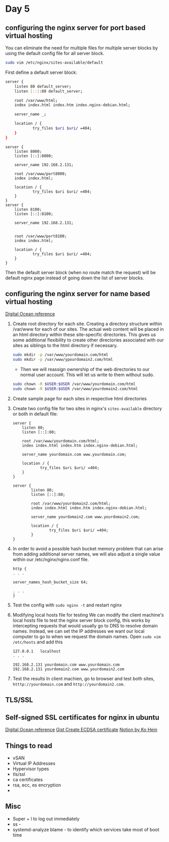 # Day 5

## configuring the nginx server for port based virtual hosting

You can eliminate the need for multiple files for multiple server blocks by using the default config file for all server block.

```bash
sudo vim /etc/nginx/sites-available/default
```

First define a default server block:

```bash
server {
    listen 80 default_server;
    listen [::]:80 default_server;

    root /var/www/html;
    index index.html index.htm index.nginx-debian.html;

    server_name _;

    location / {
            try_files $uri $uri/ =404;
    }
}
```

```shell
server {
    listen 8000;
    listen [::]:8000;

    server_name 192.168.2.131;

    root /var/www/port8000;
    index index.html;

    location / {
            try_files $uri $uri/ =404;
    }
}
server {
    listen 8100;
    listen [::]:8100;

    server_name 192.168.2.131;


    root /var/www/port8100;
    index index.html;

    location / {
            try_files $uri $uri/ =404;
    }
}
```

Then the default server block (when no route match the request) will be default nginx page instead of going down the list of server blocks.

## configuring the nginx server for name based virtual hosting

[Digital Ocean reference](https://www.digitalocean.com/community/tutorials/how-to-set-up-nginx-server-blocks-virtual-hosts-on-ubuntu-16-04)

1. Create root directory for each site. Creating a directory structure within /var/www for each of our sites. The actual web content will be placed in an html directory within these site-specific directories. This gives us some additional flexibility to create other directories associated with our sites as siblings to the html directory if necessary.

    ```bash
    sudo mkdir -p /var/www/yourdomain.com/html
    sudo mkdir -p /var/www/ypourdomain2.com/html
    ```

    * Then we will reassign ownership of the web directories to our normal user account. This will let us write to them without sudo.

    ```bash
    sudo chown -R $USER:$USER /var/www/yourdomain.com/html
    sudo chown -R $USER:$USER /var/www/yourdomain2.com/html
    ```

2. Create sample page for each sites in respective html directories

3. Create two config file for two sites in nginx's `sites-available` directory or both in default file:

    ```shell
    server {
        listen 80;
        listen [::]:80;

        root /var/www/yourdomain.com/html;
        index index.html index.htm index.nginx-debian.html;

        server_name yourdomain.com www.yourdomain.com;

        location / {
                try_files $uri $uri/ =404;
        }
    }

    server {
            listen 80;
            listen [::]:80;

            root /var/www/yourdomain2.com/html;
            index index.html index.htm index.nginx-debian.html;

            server_name yourdomain2.com www.yourdomain2.com;

            location / {
                    try_files $uri $uri/ =404;
            }
    }
    ```

4. In order to avoid a possible hash bucket memory problem that can arise from adding additional server names, we will also adjust a single value within our /etc/nginx/nginx.conf file. 

    ```shell
    http {
    . . .

    server_names_hash_bucket_size 64;

    . . .
    }
    ```

5. Test the config with `sudo nginx -t` and restart nginx

6. Modifying local hosts file for testing
    We can modify the client machine's local hosts file to test the nginx server block config, this works by intercepting requests that would usually go to DNS to resolve domain names. Instead, we can set the IP addresses we want our local computer to go to when we request the domain names.
    Open `sudo vim /etc/hosts` and add this

    ```shell
    127.0.0.1   localhost
    . . .

    192.168.2.131 yourdomain.com www.yourdomain.com
    192.168.2.131 yourdomain2.com www.yourdomain2.com
    ```

7. Test the results
    In client machien, go to browser and test both sites, `htttp://yourdomain.com` and `http://yourdomain2.com`.

## TLS/SSL

## Self-signed SSL certificates for nginx in ubuntu

[Digital Ocean reference](https://www.digitalocean.com/community/tutorials/how-to-create-a-self-signed-ssl-certificate-for-nginx-in-ubuntu)
[Gist Create ECDSA certificate](https://gist.github.com/marta-krzyk-dev/83168c9a8e985e5b3b1b14a98b533b9c)
[Notion by Ko Hein](https://www.notion.so/OpenSSL-15acec04c1db80919afec873dc8c5d90)

## Things to read

* vSAN
* Virtual IP Addresses
* Hypervisor types
* tls/ssl
* ca certificates
* rsa, ecc, es encryption
*

## Misc

* Super + l to log out immediately
* ss -
* systemd-analyze blame - to identify which services take most of boot time

